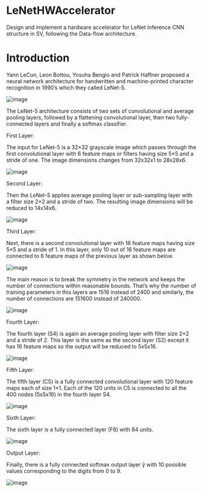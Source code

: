 # LeNetHWAccelerator
Design and implement a hardware accelerator for LeNet Inference CNN structure in SV, following the Data-flow architecture.

# Introduction
Yann LeCun, Leon Bottou, Yosuha Bengio and Patrick Haffner proposed a neural network architecture for handwritten and machine-printed character recognition in 1990’s which they called LeNet-5.

![image](https://user-images.githubusercontent.com/62478699/88668530-0946a600-d0e3-11ea-845b-e27e4a501131.png)

The LeNet-5 architecture consists of two sets of convolutional and average pooling layers, followed by a flattening convolutional layer, then two fully-connected layers and finally a softmax classifier.

First Layer:

The input for LeNet-5 is a 32×32 grayscale image which passes through the first convolutional layer with 6 feature maps or filters having size 5×5 and a stride of one. The image dimensions changes from 32x32x1 to 28x28x6.

![image](https://user-images.githubusercontent.com/62478699/88668917-86721b00-d0e3-11ea-93df-a43fdeaeb533.png)

Second Layer:

Then the LeNet-5 applies average pooling layer or sub-sampling layer with a filter size 2×2 and a stride of two. The resulting image dimensions will be reduced to 14x14x6.

![image](https://user-images.githubusercontent.com/62478699/88669212-e7015800-d0e3-11ea-9799-36fae2fe0e8d.png)

Third Layer:

Next, there is a second convolutional layer with 16 feature maps having size 5×5 and a stride of 1. In this layer, only 10 out of 16 feature maps are connected to 6 feature maps of the previous layer as shown below.

![image](https://user-images.githubusercontent.com/62478699/88669630-6a22ae00-d0e4-11ea-83cb-c18a81f25edc.png)

The main reason is to break the symmetry in the network and keeps the number of connections within reasonable bounds. That’s why the number of training parameters in this layers are 1516 instead of 2400 and similarly, the number of connections are 151600 instead of 240000.

![image](https://user-images.githubusercontent.com/62478699/88669798-a48c4b00-d0e4-11ea-85eb-4fe0e426bb0b.png)

Fourth Layer:

The fourth layer (S4) is again an average pooling layer with filter size 2×2 and a stride of 2. This layer is the same as the second layer (S2) except it has 16 feature maps so the output will be reduced to 5x5x16.

![image](https://user-images.githubusercontent.com/62478699/88669990-d7364380-d0e4-11ea-906f-35223df30971.png)

Fifth Layer:

The fifth layer (C5) is a fully connected convolutional layer with 120 feature maps each of size 1×1. Each of the 120 units in C5 is connected to all the 400 nodes (5x5x16) in the fourth layer S4.

![image](https://user-images.githubusercontent.com/62478699/88670129-fd5be380-d0e4-11ea-892e-964b240e43db.png)

Sixth Layer:

The sixth layer is a fully connected layer (F6) with 84 units.

![image](https://user-images.githubusercontent.com/62478699/88670325-36945380-d0e5-11ea-9b55-853e02a157b5.png)

Output Layer:

Finally, there is a fully connected softmax output layer ŷ with 10 possible values corresponding to the digits from 0 to 9.

![image](https://user-images.githubusercontent.com/62478699/88670446-5deb2080-d0e5-11ea-8758-2b4e9b3dc4d7.png)


